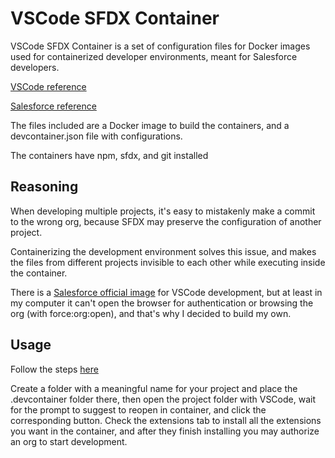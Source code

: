# VSCode SFDX Container

VSCode SFDX Container is a set of configuration files for Docker images used for containerized developer environments, meant for Salesforce developers.

[VSCode reference](https://code.visualstudio.com/docs/remote/containers)

[Salesforce reference](https://developer.salesforce.com/tools/vscode/en/user-guide/remote-development/)

The files included are a Docker image to build the containers, and a devcontainer.json file with configurations.


The containers have npm, sfdx, and git installed

## Reasoning
When developing multiple projects, it's easy to mistakenly make a commit to the wrong org, because SFDX may preserve the configuration of another project.

Containerizing the development environment solves this issue, and makes the files from different projects invisible to each other while executing inside the container.

There is a [Salesforce official image](https://hub.docker.com/r/salesforce/salesforcedx)  for VSCode development, but at least in my computer it can't open the browser for authentication or browsing the org (with force:org:open), and that's why I decided to build my own.


## Usage

Follow the steps [here](https://code.visualstudio.com/docs/remote/containers)

Create a folder with a meaningful name for your project and place the .devcontainer folder there, then open the project folder with VSCode, wait for the prompt to suggest to reopen in container, and click the corresponding button. Check the extensions tab to install all the extensions you want in the container, and after they finish installing you may authorize an org to start development.
